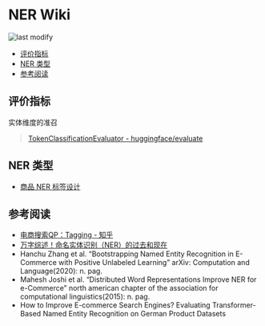 NER Wiki
===
<!--START_SECTION:badge-->

![last modify](https://img.shields.io/static/v1?label=last%20modify&message=2025-08-03%2022%3A42%3A16&color=yellowgreen&style=flat-square)

<!--END_SECTION:badge-->
<!--info
top: false
draft: true
hidden: false
tag: {nlp_ner}
level: 99
-->

<!-- TOC -->
- [评价指标](#评价指标)
- [NER 类型](#ner-类型)
- [参考阅读](#参考阅读)
<!-- TOC -->


## 评价指标
实体维度的准召
> [TokenClassificationEvaluator - huggingface/evaluate](https://huggingface.co/docs/evaluate/v0.3.0/en/package_reference/evaluator_classes#evaluate.TokenClassificationEvaluator)


## NER 类型
- [商品 NER 标签设计](商品NER标签设计.md)


## 参考阅读
- [电商搜索QP：Tagging - 知乎](https://zhuanlan.zhihu.com/p/532924107)
- [万字综述！命名实体识别（NER）的过去和现在](https://mp.weixin.qq.com/s/sNXG-K5aPRFFQ3F373-e0A)
- Hanchu Zhang et al. “Bootstrapping Named Entity Recognition in E-Commerce with Positive Unlabeled Learning” arXiv: Computation and Language(2020): n. pag.
- Mahesh Joshi et al. “Distributed Word Representations Improve NER for e-Commerce” north american chapter of the association for computational linguistics(2015): n. pag.
- How to Improve E-commerce Search Engines? Evaluating Transformer-Based Named Entity Recognition on German Product Datasets